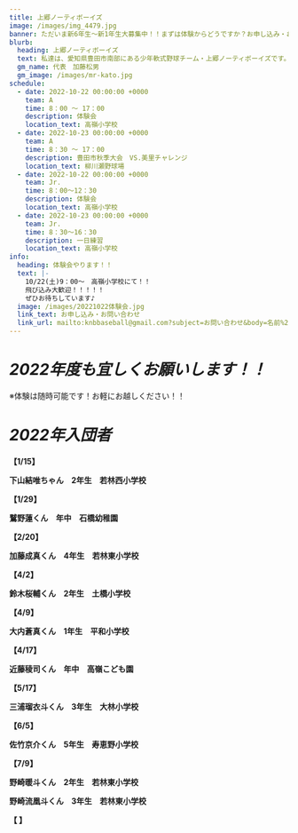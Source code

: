 ```yaml
---
title: 上郷ノーティボーイズ
image: /images/img_4479.jpg
banner: ただいま新6年生～新1年生大募集中！！まずは体験からどうですか？お申し込み・お問い合わせはお気軽にどうぞ！！
blurb:
  heading: 上郷ノーティボーイズ
  text: 私達は、愛知県豊田市南部にある少年軟式野球チーム・上郷ノーティボーイズです。野球を愛する少年・少女達の夢を育み、軟式野球を正しく指導し、体力向上と礼儀を養成します。また、親友同士の友情と交歓の場を与え、規則正しい明朗な少年・少女を育成することを目的としています。
  gm_name: 代表　加藤松男
  gm_image: /images/mr-kato.jpg
schedule:
  - date: 2022-10-22 00:00:00 +0000
    team: A
    time: 8：00 ～ 17：00
    description: 体験会
    location_text: 高嶺小学校
  - date: 2022-10-23 00:00:00 +0000
    team: A
    time: 8：30 ～ 17：00
    description: 豊田市秋季大会　VS.美里チャレンジ
    location_text: 柳川瀬野球場
  - date: 2022-10-22 00:00:00 +0000
    team: Jr.
    time: 8：00～12：30
    description: 体験会
    location_text: 高嶺小学校
  - date: 2022-10-23 00:00:00 +0000
    team: Jr.
    time: 8：30～16：30
    description: 一日練習
    location_text: 高嶺小学校
info:
  heading: 体験会やります！！
  text: |-
    10/22(土)9：00～　高嶺小学校にて！！
    飛び込み大歓迎！！！！！
    ぜひお待ちしています♪
  image: /images/20221022体験会.jpg
  link_text: お申し込み・お問い合わせ
  link_url: mailto:knbbaseball@gmail.com?subject=お問い合わせ&body=名前%20%3A%0D%0Aふりがな%20%3A%0D%0A電話%20%3A%0D%0A学校名%20%3A%0D%0A学年%20%3A%0D%0Aお問い合せ内容%20%3A（例、体験・見学・入団希望）
---
```

# ***2022年度も宜しくお願いします！！***

※体験は随時可能です！お軽にお越しください！！

# ***2022年入団者***

**【1/15】**

**下山結唯ちゃん　2年生　若林西小学校**

**【1/29】**

**鷲野蓮くん　年中　石橋幼稚園**

**【2/20】**

**加藤成真くん　4年生　若林東小学校**

**【4/2】**

**鈴木桜輔くん　2年生　土橋小学校**

**【4/9】**

**大内蒼真くん　1年生　平和小学校**

**【4/17】**

**近藤稜司くん　年中　高嶺こども園**

**【5/17】**

**三浦瑠衣斗くん　3年生　大林小学校**

**【6/5】**

**佐竹京介くん　5年生　寿恵野小学校**

**【7/9】**

**野崎暖斗くん　2年生　若林東小学校**

**野崎流凰斗くん　3年生　若林東小学校**

**【 】**